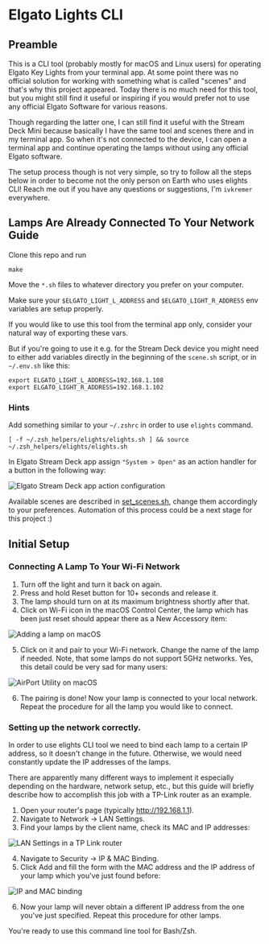 # Elgato Lights CLI

## Preamble

This is a CLI tool (probably mostly for macOS and Linux users) for operating Elgato Key Lights from your terminal app.
At some point there was no official solution for working with something what is called "scenes" and that's why this
project appeared. Today there is no much need for this tool, but you might still find it useful or inspiring if you
would prefer not to use any official Elgato Software for various reasons.

Though regarding the latter one, I can still find it useful with the Stream Deck Mini because basically I have the same
tool and scenes there and in my terminal app. So when it's not connected to the device, I can open a terminal app and
continue operating the lamps without using any official Elgato software.

The setup process though is not very simple, so try to follow all the steps below in order to become not the only person
on Earth who uses elights CLI! Reach me out if you have any questions or suggestions, I'm `ivkremer` everywhere.

## Lamps Are Already Connected To Your Network Guide

Clone this repo and run

```shell
make
```

Move the `*.sh` files to whatever directory you prefer on your computer.

Make sure your `$ELGATO_LIGHT_L_ADDRESS` and `$ELGATO_LIGHT_R_ADDRESS` env variables are setup properly.

If you would like to use this tool from the terminal app only, consider your natural way of exporting these vars.

But if you're going to use it e.g. for the Stream Deck device you might need to either add variables directly in the
beginning of the `scene.sh` script, or in `~/.env.sh` like this:

```shell
export ELGATO_LIGHT_L_ADDRESS=192.168.1.108
export ELGATO_LIGHT_R_ADDRESS=192.168.1.102
```

### Hints

Add something similar to your `~/.zshrc` in order to use `elights` command.

```shell
[ -f ~/.zsh_helpers/elights/elights.sh ] && source ~/.zsh_helpers/elights/elights.sh
```

In Elgato Stream Deck app assign `"System > Open"` as an action handler for a button in the following way:

![Elgato Stream Deck app action configuration](./readme_resources/stream-deck-action.png)

Available scenes are described in [set_scenes.sh](./src/elights/set_scene.sh), change them accordingly to your
preferences.  Automation of this process could be a next stage for this project :)

## Initial Setup

### Connecting A Lamp To Your Wi-Fi Network

1. Turn off the light and turn it back on again.
2. Press and hold Reset button for 10+ seconds and release it.
3. The lamp should turn on at its maximum brightness shortly after that.
4. Click on Wi-Fi icon in the macOS Control Center, the lamp which has been just reset should appear there as a New
   Accessory item:

![Adding a lamp on macOS](./readme_resources/macos-adding-a-lamp.png)

5. Click on it and pair to your Wi-Fi network. Change the name of the lamp if needed. Note, that some lamps do not
   support 5GHz networks. Yes, this detail could be very sad for many users:

![AirPort Utility on macOS](./readme_resources/macos-airport-utility.png)

6. The pairing is done! Now your lamp is connected to your local network. Repeat the procedure for all the lamp you
would like to connect.

### Setting up the network correctly.

In order to use elights CLI tool we need to bind each lamp to a certain IP address, so it doesn't change in the future.
Otherwise, we would need constantly update the IP addresses of the lamps.

There are apparently many different ways to implement it especially depending on the hardware, network setup, etc., but
this guide will briefly describe how to accomplish this job with a TP-Link router as an example.

1. Open your router's page (typically http://192.168.1.1).
2. Navigate to Network → LAN Settings.
3. Find your lamps by the client name, check its MAC and IP addresses:

![LAN Settings in a TP Link router](./readme_resources/router-lan-settings.png)

4. Navigate to Security → IP & MAC Binding.
5. Click Add and fill the form with the MAC address and the IP address of your lamp which you've just found before:

![IP and MAC binding](./readme_resources/router-ip-and-mac-binding.png)

6. Now your lamp will never obtain a different IP address from the one you've just specified. Repeat this procedure for
other lamps.

You're ready to use this command line tool for Bash/Zsh.

